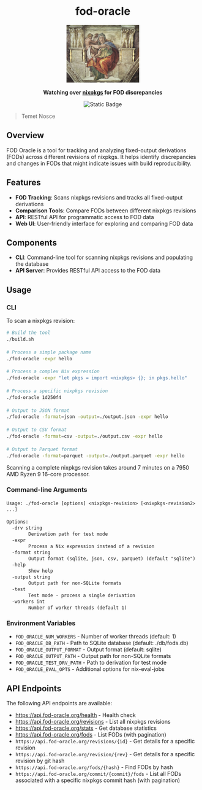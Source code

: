 <div align="center">

# fod-oracle

  <img src="./docs/sibyl.webp" height="150"/>

**Watching over [nixpkgs](https://github.com/NixOS/nixpkgs) for FOD discrepancies**

<p>
<img alt="Static Badge" src="https://img.shields.io/badge/Status-experimental-orange">
</p>

</div>

> Temet Nosce

## Overview

FOD Oracle is a tool for tracking and analyzing fixed-output derivations (FODs) across different revisions of nixpkgs. It helps identify discrepancies and changes in FODs that might indicate issues with build reproducibility.

## Features

- **FOD Tracking**: Scans nixpkgs revisions and tracks all fixed-output derivations
- **Comparison Tools**: Compare FODs between different nixpkgs revisions
- **API**: RESTful API for programmatic access to FOD data
- **Web UI**: User-friendly interface for exploring and comparing FOD data

## Components

- **CLI**: Command-line tool for scanning nixpkgs revisions and populating the database
- **API Server**: Provides RESTful API access to the FOD data

## Usage

### CLI

To scan a nixpkgs revision:

```bash
# Build the tool
./build.sh

# Process a simple package name
./fod-oracle -expr hello

# Process a complex Nix expression
./fod-oracle -expr "let pkgs = import <nixpkgs> {}; in pkgs.hello"

# Process a specific nixpkgs revision
./fod-oracle 1d250f4

# Output to JSON format
./fod-oracle -format=json -output=./output.json -expr hello

# Output to CSV format
./fod-oracle -format=csv -output=./output.csv -expr hello

# Output to Parquet format
./fod-oracle -format=parquet -output=./output.parquet -expr hello
```

Scanning a complete nixpkgs revision takes around 7 minutes on a 7950 AMD Ryzen 9 16-core processor.

### Command-line Arguments

```
Usage: ./fod-oracle [options] <nixpkgs-revision> [<nixpkgs-revision2> ...]

Options:
  -drv string
    	Derivation path for test mode
  -expr
    	Process a Nix expression instead of a revision
  -format string
    	Output format (sqlite, json, csv, parquet) (default "sqlite")
  -help
    	Show help
  -output string
    	Output path for non-SQLite formats
  -test
    	Test mode - process a single derivation
  -workers int
    	Number of worker threads (default 1)
```

### Environment Variables

- `FOD_ORACLE_NUM_WORKERS` - Number of worker threads (default: 1)
- `FOD_ORACLE_DB_PATH` - Path to SQLite database (default: ./db/fods.db)
- `FOD_ORACLE_OUTPUT_FORMAT` - Output format (default: sqlite)
- `FOD_ORACLE_OUTPUT_PATH` - Output path for non-SQLite formats
- `FOD_ORACLE_TEST_DRV_PATH` - Path to derivation for test mode
- `FOD_ORACLE_EVAL_OPTS` - Additional options for nix-eval-jobs

## API Endpoints

The following API endpoints are available:

- https://api.fod-oracle.org/health - Health check
- https://api.fod-oracle.org/revisions - List all nixpkgs revisions
- https://api.fod-oracle.org/stats - Get database statistics
- https://api.fod-oracle.org/fods - List FODs (with pagination)
- `https://api.fod-oracle.org/revisions/{id}` - Get details for a specific revision
- `https://api.fod-oracle.org/revision/{rev}` - Get details for a specific revision by git hash
- `https://api.fod-oracle.org/fods/{hash}` - Find FODs by hash
- `https://api.fod-oracle.org/commit/{commit}/fods` - List all FODs associated with a specific nixpkgs commit hash (with pagination)
